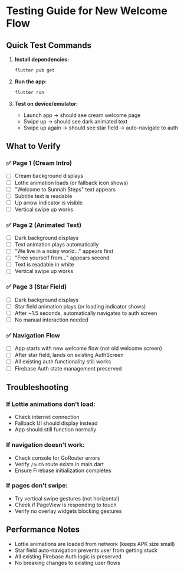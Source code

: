 # Testing Guide for New Welcome Flow

## Quick Test Commands

1. **Install dependencies:**
   ```bash
   flutter pub get
   ```

2. **Run the app:**
   ```bash
   flutter run
   ```

3. **Test on device/emulator:**
   - Launch app → should see cream welcome page
   - Swipe up → should see dark animated text
   - Swipe up again → should see star field → auto-navigate to auth

## What to Verify

### ✅ Page 1 (Cream Intro)
- [ ] Cream background displays
- [ ] Lottie animation loads (or fallback icon shows)
- [ ] "Welcome to Sunnah Steps" text appears
- [ ] Subtitle text is readable
- [ ] Up arrow indicator is visible
- [ ] Vertical swipe up works

### ✅ Page 2 (Animated Text)
- [ ] Dark background displays
- [ ] Text animation plays automatically
- [ ] "We live in a noisy world..." appears first
- [ ] "Free yourself from..." appears second
- [ ] Text is readable in white
- [ ] Vertical swipe up works

### ✅ Page 3 (Star Field)
- [ ] Dark background displays
- [ ] Star field animation plays (or loading indicator shows)
- [ ] After ~1.5 seconds, automatically navigates to auth screen
- [ ] No manual interaction needed

### ✅ Navigation Flow
- [ ] App starts with new welcome flow (not old welcome screen)
- [ ] After star field, lands on existing AuthScreen
- [ ] All existing auth functionality still works
- [ ] Firebase Auth state management preserved

## Troubleshooting

### If Lottie animations don't load:
- Check internet connection
- Fallback UI should display instead
- App should still function normally

### If navigation doesn't work:
- Check console for GoRouter errors
- Verify `/auth` route exists in main.dart
- Ensure Firebase initialization completes

### If pages don't swipe:
- Try vertical swipe gestures (not horizontal)
- Check if PageView is responding to touch
- Verify no overlay widgets blocking gestures

## Performance Notes

- Lottie animations are loaded from network (keeps APK size small)
- Star field auto-navigation prevents user from getting stuck
- All existing Firebase Auth logic is preserved
- No breaking changes to existing user flows
